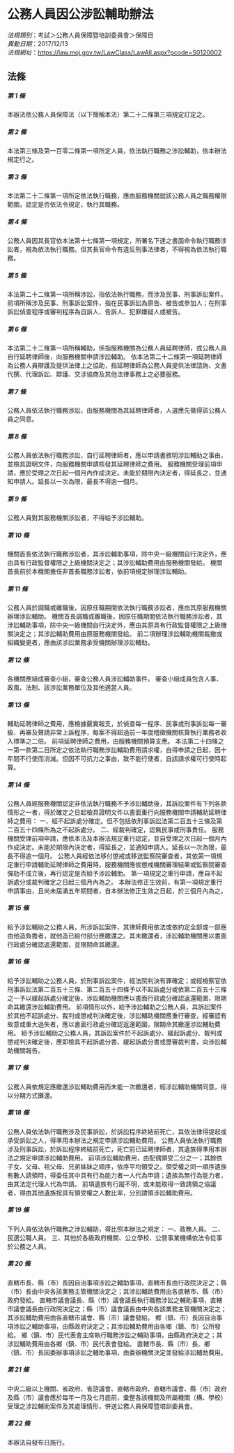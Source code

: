 # 公務人員因公涉訟輔助辦法

*法規類別*：考試＞公務人員保障暨培訓委員會＞保障目    
*異動日期*：2017/12/13  
*法規網址*：https://law.moj.gov.tw/LawClass/LawAll.aspx?pcode=S0120002



## 法條
##### 第 1 條
本辦法依公務人員保障法（以下簡稱本法）第二十二條第三項規定訂定之。

##### 第 2 條
本法第三條及第一百零二條第一項所定人員，依法執行職務之涉訟輔助，依本辦法規定行之。

##### 第 3 條
本法第二十二條第一項所定依法執行職務，應由服務機關就該公務人員之職務權限範圍，認定是否依法令規定，執行其職務。

##### 第 4 條
公務人員因其長官依本法第十七條第一項規定，所署名下達之書面命令執行職務涉訟者，視為依法執行職務。但其長官命令有違反刑事法律者，不得視為依法執行職務。

##### 第 5 條
本法第二十二條第一項所稱涉訟，指依法執行職務，而涉及民事、刑事訴訟案件。
前項所稱涉及民事、刑事訴訟案件，指在民事訴訟為原告、被告或參加人；在刑事訴訟偵查程序或審判程序為自訴人、告訴人、犯罪嫌疑人或被告。

##### 第 6 條
本法第二十二條第一項所稱輔助，係指服務機關為公務人員延聘律師，或公務人員自行延聘律師後，向服務機關申請涉訟輔助。
依本法第二十二條第一項延聘律師為公務人員辯護及提供法律上之協助，指延聘律師為公務人員提供法律諮詢、文書代撰、代理訴訟、辯護、交涉協商及其他法律事務上之必要服務。

##### 第 7 條
公務人員依法執行職務涉訟，由服務機關為其延聘律師者，人選應先徵得該公務人員之同意。

##### 第 8 條
公務人員依法執行職務涉訟，自行延聘律師者，應以申請書敘明涉訟輔助之事由，並檢具證明文件，向服務機關申請核發其延聘律師之費用。
服務機關受理前項申請，應於受理之次日起一個月內作成決定。未能於期限內決定者，得延長之，並通知申請人。延長以一次為限，最長不得逾一個月。

##### 第 9 條
公務人員對其服務機關涉訟者，不得給予涉訟輔助。

##### 第 10 條
機關首長依法執行職務涉訟者，其涉訟輔助事項，除中央一級機關自行決定外，應由具有行政監督權限之上級機關決定之；其涉訟輔助費用由服務機關發給。
機關首長前於本機關擔任非首長職務涉訟者，依前項規定辦理涉訟輔助。

##### 第 11 條
公務人員於調職或離職後，因原任職期間依法執行職務涉訟者，應由其原服務機關辦理涉訟輔助。
機關首長調職或離職後，因原任職期間依法執行職務涉訟者，其涉訟輔助事項，除中央一級機關自行決定外，應由其原具有行政監督權限之上級機關決定之；其涉訟輔助費用由原服務機關發給。
前二項辦理涉訟輔助機關裁撤或組織變更者，應由該涉訟業務承受機關辦理涉訟輔助。

##### 第 12 條
各機關應組成審查小組，審查公務人員涉訟輔助事件。
審查小組成員包含人事、政風、法制、該涉訟業務單位及其他適當人員。

##### 第 13 條
輔助延聘律師之費用，應檢據覈實報支，於偵查每一程序、民事或刑事訴訟每一審級、再審及聲請非常上訴程序，每案不得超過前一年度稽徵機關核算執行業務者收入標準之二倍。
前項延聘律師之費用，由服務機關預算支應。
本法第二十四條之一第一款第二目所定之依法執行職務涉訟輔助費用請求權，自得申請之日起，因十年間不行使而消滅。但因不可抗力之事由，致不能行使者，自該請求權可行使時起算。

##### 第 14 條
公務人員經服務機關認定非依法執行職務不予涉訟輔助後，其訴訟案件有下列各款情形之一者，得於確定之日起檢具證明文件以書面重行向服務機關申請輔助延聘律師之費用：
一、經不起訴處分確定。但不包括依刑事訴訟法第二百五十三條及第二百五十四條所為之不起訴處分。
二、經裁判確定，認無民事或刑事責任。
服務機關受理前項申請，應依本法及本辦法規定重行認定，並自受理之次日起一個月內作成決定。未能於期限內決定者，得延長之，並通知申請人。延長以一次為限，最長不得逾一個月。
公務人員經依法移付懲戒或移送監察院審查者，其依第一項規定重行申請輔助延聘律師之費用時，服務機關應俟懲戒機關審理結果或監察院審查彈劾不成立後，再行認定是否給予涉訟輔助。
第一項規定之重行申請，應自不起訴處分或裁判確定之日起三個月內為之。
本辦法修正生效前，有第一項規定重行申請事由，且尚未屆滿五年期間者，自本辦法修正生效之日起，於三個月內為之。

##### 第 15 條
給予涉訟輔助之公務人員，所涉訴訟案件，其律師費用依法或依約定全部或一部應由他造負擔者，就他造已給付部分應繳還之。其未繳還者，涉訟輔助機關應以書面行政處分確認返還範圍，並限期命其繳還。

##### 第 16 條
給予涉訟輔助之公務人員，於刑事訴訟案件，經法院判決有罪確定；或經檢察官依刑事訴訟法第二百五十三條、第二百五十四條予以不起訴處分或依第二百五十三條之一予以緩起訴處分確定後，涉訟輔助機關應以書面行政處分確認返還範圍，限期命其繳還涉訟輔助費用。
前項情形以外，給予涉訟輔助之公務人員，其訴訟案件於其他不起訴處分、裁判或懲戒判決確定後，涉訟輔助機關應重行審查，經審認有故意或重大過失者，應以書面行政處分確認返還範圍，限期命其繳還涉訟輔助費用。
給予涉訟輔助之公務人員，其訴訟案件於不起訴處分、緩起訴處分、裁判或懲戒判決確定後，應即檢具不起訴處分書、緩起訴處分書或歷審裁判書，向涉訟輔助機關報告。

##### 第 17 條
公務人員依規定應繳還涉訟輔助費用而未能一次繳還者，經涉訟輔助機關同意，得以分期方式攤還。

##### 第 18 條
公務人員依法執行職務涉及民事訴訟，於訴訟程序終結前死亡，其依法律得提起或承受訴訟之人，得準用本辦法之規定申請涉訟輔助費用。
公務人員依法執行職務涉及刑事訴訟，於訴訟程序終結前死亡，死亡前已延聘律師者，其遺族得準用本辦法之規定申請涉訟輔助費用。
前項涉訟輔助費用，由配偶領受二分之一；其餘依子女、父母、祖父母、兄弟姊妹之順序，依序平均領受之。領受權之同一順序遺族有數人請領時，得委任其中具有行為能力者一人代為申請；遺族為無行為能力者，由其法定代理人代為申請。
前項遺族有行蹤不明，或未能取得一致請領之協議者，得由其他遺族按具有領受權之人數比率，分別請領涉訟輔助費用。

##### 第 19 條
下列人員依法執行職務之涉訟輔助，得比照本辦法之規定：
一、政務人員。
二、民選公職人員。
三、其他於各級政府機關、公立學校、公營事業機構依法令從事於公務之人員。

##### 第 20 條
直轄市長、縣（市）長因自治事項涉訟之輔助事項，直轄市長由行政院決定之；縣（市）長由中央各該業務主管機關決定之；其涉訟輔助費用由各直轄市、縣（市）政府發給。
直轄市議會議長、縣（市）議會議長執行職務涉訟之輔助事項，直轄市議會議長由行政院決定之；縣（市）議會議長由中央各該業務主管機關決定之；其涉訟輔助費用由各直轄市議會、縣（市）議會發給。
鄉（鎮、市）長因自治事項涉訟之輔助事項，由縣政府決定之；其涉訟輔助費用由各鄉（鎮、市）公所發給。
鄉（鎮、市）民代表會主席執行職務涉訟之輔助事項，由縣政府決定之；其涉訟輔助費用由各鄉（鎮、市）民代表會發給。
直轄市長、縣（市）長、鄉（鎮、市）長因委辦事項涉訟之輔助事項，由委辦機關決定並發給涉訟輔助費用。

##### 第 21 條
中央二級以上機關、省政府、省諮議會、直轄市政府、直轄市議會、縣（市）政府及縣（市）議會應於每年一月及七月底前，彙整各該機關及所屬機關（構、學校）受理之涉訟輔助案件及其處理情形，併送公務人員保障暨培訓委員會。

##### 第 22 條
本辦法自發布日施行。



